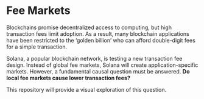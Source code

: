 # Fee Markets

Blockchains promise decentralized access to computing, but high transaction fees limit adoption. As a result, many blockchain applications have been restricted to the ‘golden billion’ who can afford double-digit fees for a simple transaction. 

Solana, a popular blockchain network, is testing a new transaction fee design. Instead of global fee markets, Solana will create application-specific markets. However, a fundamental causal question must be answered. **Do local fee markets cause lower transaction fees?**

This repository will provide a visual exploration of this question. 
